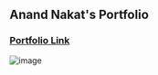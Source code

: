 ## Anand Nakat's Portfolio

### [Portfolio Link](https://anand-nakat.netlify.app/)
![image](https://user-images.githubusercontent.com/60821265/215316716-daf05f56-cd8a-44f1-b94b-5ce57a71a1ac.png)


